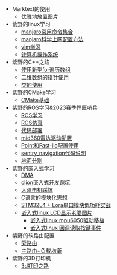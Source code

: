 * Marktext的使用
  * [优雅地放置图片](contact/论Marktext如何正确的保存图片使本地和博客都能访问.md)
* 紫野的linux学习
  * [manjaro常用命令集合](contact/manjaro常用命令集合.md)
  * [manjaro科学上网配置方法](contact/manjaro下的科学上网配置.md)
  * [vim学习](/contact/vim%E5%AD%A6%E4%B9%A0.md)
  * [计算机操作系统](/contact/%E8%AE%A1%E7%AE%97%E6%9C%BA%E6%93%8D%E4%BD%9C%E7%B3%BB%E7%BB%9F.md)
* 紫野的C++之路
  * [使用新型for遍历数组](contact/c%2B%2B%E4%B8%8B%E7%9A%84for%E7%AE%80%E5%8C%96%E7%94%A8%E6%B3%95.md)
  * [二维数组的指针使用](contact/%E4%BA%8C%E7%BB%B4%E6%95%B0%E7%BB%84%E7%9A%84%E6%8C%87%E9%92%88%E4%BD%BF%E7%94%A8.md)
  * [类的使用](contact/C%2B%2B%E7%B1%BB%E5%AD%A6%E4%B9%A0.md)
* 紫野的CMake学习
  * [CMake基础](contact/CMake%E5%AD%A6%E4%B9%A0.md)
* 紫野的ROS学习&2023赛季悍匠哨兵
  * [ROS学习](contact/ROS%E5%AD%A6%E4%B9%A0.md)
  * [ROS仿真](contact/ROS%E4%BB%BF%E7%9C%9F.md)
  * [代码部署](contact/2023赛季悍匠哨兵导航代码部署.md)
  * [mid360雷达驱动配置](contact/雷达驱动配置.md)
  * [Point和Fast-lio配置使用](contact/Point-lio和Fast-lio配置使用.md)
  * [sentry_navigation代码说明](contact/sentry_navigation代码说明.md)
  * [地面分割](contact/地面分割代码参数详解.md)
* 紫野的嵌入式学习
  * [DMA](contact/使用DMA进行UART传输的具体解释.md)
  * [clion嵌入式开发踩坑](contact/clion打开STM32cube工程时构建错误问题.md)
  * [大疆电机踩坑](contact/C620电调和GM6020在can发送控制信号时的坑.md)
  * [C语言的模块化思想](contact/C语言的模块化思想.md)
  * [STM32L4 + Lora串口模块低功耗实战](contact/STM32L4%20+%20Lora串口模块低功耗实战.md)
  * [嵌入式linux LCD显示老婆图片](contact/嵌入式linux%20使用framebuffer显示jpg图片.md)
	* [嵌入式linux mpu6050驱动移植](contact/嵌入式Linux%20第一次驱动移植—quark%20陀螺仪驱动.md)
	* [嵌入式linux 回调读取按键事件](contact/嵌入式linux%20使用signal读取按键中断.md)
* 紫野的软路由配置
  * [旁路由](contact/软路由之旁路由配置.md)
  * [主路由+负载均衡](contact/主路由配置+负载均衡.md)
* 紫野的3D打印机
  * [3d打印之路](contact/3d打印历程——从大鱼corexy到Tiny-m.md)
